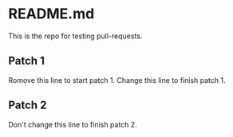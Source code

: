 # README.md

This is the repo for testing pull-requests.

## Patch 1
Romove this line to start patch 1.
Change this line to finish patch 1.

## Patch 2
Don't change this line to finish patch 2.  
